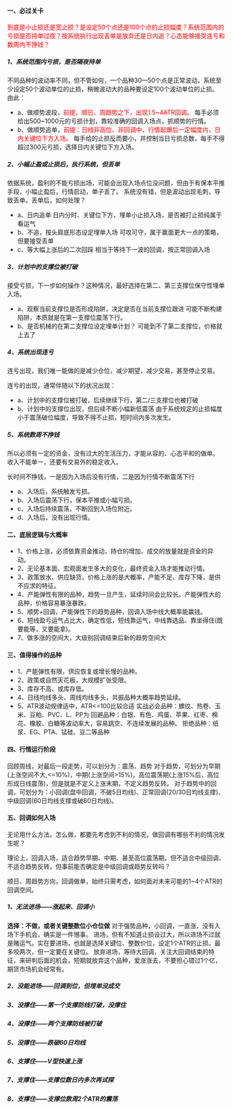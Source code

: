 [//]:必须面对的困难，必须经历的选择


#### 一、必过关卡

<font color="red">到底是小止损还是宽止损？是设定50个点还是100个点的止损幅度？系统范围内的亏损是否持单过夜？按系统执行出现丢单是放弃还是日内追？心态能够接受连亏和数周内不挣钱？</font>

##### 1、系统范围内亏损，是否隔夜持单
不同品种的波动率不同，但不管如何，一个品种30—50个点是正常波动，系统至少设定50个波动单位的止损，稍微波动大的品种要设定100个波动单位的止损。
由此：
- a、做顺势波段，<font color="red">前提，顺日、周趋势之下，出现1.5~4ATR回调。</font>
		每手必须给出500~1000元的亏损计划，靠较准确的回调入场点，抓顺势的行情。
- b、做顺势追单，<font color="red">前提：日线非高位、非回调中，行情起爆后一定幅度内，日内关键位下方入场。</font>
		每手给的止损反而要小，并控制当日亏损总数，每手不得超过300元亏损，选择日内关键位下方入场。

##### 2、小幅止盈或止损后，执行系统，但丢单
依据系统，盈利的不能亏损出场，可能会出现入场点位没问题，但由于有保本平推手段，小幅止盈后，行情启动，单子丢了。
系统没有错，但是波动出现毛刺，导致丢单。丢单后，如何处理？

- a、日内追单
		日内分时、关键位下方，埋单小止损入场，是否被打止损纯属于看运气
- b、不追，按头肩底形态设定埋单入场
		可攻可守，属于赢面更大一点的策略，但要接受丢单
- c、等大幅上涨后的二次回踩
		相当于等待下一波的回调，按正常回调入场

##### 3、计划中的支撑位被打破

接受亏损，下一步如何操作？这种情况，最好选择在第二、第三支撑位保守性埋单入场。

- a、观察当前支撑位是否形成陷阱，决定是否在当前支撑位跟进
		可能不断构建陷阱，本质就是在第一支撑位震荡下行。
- b、是否机械的在第二支撑位设定埋单计划？
		可能到不了第二支撑位，价格就上去了


##### 4、系统出现连亏

连亏出现，我们唯一能做的是减少仓位，减少期望，减少交易，甚至停止交易。

连亏的出现，通常伴随以下的状况出现：
- a、计划中的支撑位被打破，后续继续下行，第二/三支撑位也被打破
- b、计划中的支撑位出现，但后续不断小幅新低震荡
由于系统规定的止损幅度小于震荡破位幅度，导致不得不止损，短时间内多次发生。

##### 5、系统数周不挣钱

所以必须有一定的资金，没有过大的生活压力，才能从容的、心态平和的做单。
收入不能单一，还要有交易外的稳定收入。

长时间不挣钱，一是因为入场后没有行情，二是因为行情不断震荡下行
- a、入场后，系统触发亏损。
- b、入场后震荡下行，保本平推或小幅亏损。
- c、入场后持续震荡，不断回到入场位附近。
- d、入场后，没有出现行情。

#### 二、底层逻辑与大概率

- 1、价格上涨，必须依靠资金推动，持仓的增加、成交的放量就是资金的异动。
- 2、无论基本面、宏观面发生多大的变化，最终资金入场才能推动行情。
- 3、政策放水、供应缺货，价格上涨的是大概率，产能不足、库存下降，是供不应求的特征。
- 4、产能弹性有限的品种，趋势一旦产生，延续时间会比较长。产能弹性大的品种，价格容易暴涨暴跌。
- 5、顺势+回调，产能弹性下的趋势品种，回调入场中线大概率能赢钱。
- 6、短线盈亏运气占比大，确定性低，短线靠运气，中线靠选品、靠坐得住(既要能等，又要能拿)。
- 7、做多涨的空间大，大级别回调结束后新的趋势空间大

#### 三、值得操作的品种

- 1、产能弹性有限，供应恢复或增长慢的品种。
- 2、政策或自然天花板，大规模扩张受限。
- 3、库存不高、或库存低。
- 4、日线均线多头、周线均线多头，共振品种大概率趋势延续。
- 5、ATR波动规律适中，ATR<=100比较合适
		实战必会品种：螺纹、热卷、玉米、豆粕、PVC、L、PP为
		回避品种：白银、有色、鸡蛋、苹果、红枣、棉花、橡胶、白糖等波动率大，容易跳空、不连续发展的品种。
		拒绝品种：纸浆、EG、PTA、锰硅、豆二等品种
		
#### 四、行情运行阶段

回顾周线，对最后一段走势，可以划分为：震荡、趋势
对于趋势，可划分为早期(上涨空间不大,<=10%)，中期(上涨空间>15%)，高位震荡期(上涨15%后，高位形成日线震荡)，但是就是不定义上涨末期，不定义趋势反转。
对于趋势中的回调，可划分为：小回调(盘中回调，不破5日均线)、正常回调(20/30日均线支撑)、中级回调(60日均线支撑或破60日均线)。

#### 五、回调如何入场

无论用什么方法，怎么做，都要先考虑到不利的情况，做回调有哪些不利的情况发生呢？

理论上，回调入场，适合趋势早期、中期、甚至高位震荡期，但不适合中级回调、不适合趋势反转，但事前能否确定是中级回调或趋势反转吗？

顺日、周趋势方向，回调做单，始终只需考虑，如何面对未来可能的1~4个ATR的回调空间。

##### 1、无法进场——涨起来、回调小
**选择：不做，或者关键整数位小仓位做**
对于强势品种，小回调，一直涨，没有入场下手机会，确实是一件憾事。
进场，但有不知道止损设过大，所以进场不过就是赌运气。实在要进场，也就是选择关键位、整数价位，设定1个ATR的止损。最多咬两次，但一定要在关键位。
放弃进场，等待大回调，关注大回调结束的特征，来研判后面的机会，短期就放弃这个品种，爱涨涨去，不要担心错过1个亿，期货市场机会经常有。
	
##### 2、没能进场——回调到位，但埋单没成交

##### 3、没撑住——第一个支撑防线打破，没撑住

##### 4、没撑住——两个支撑防线被打破

##### 5、没撑住——跌破60日均线

##### 6、支撑住——V型快速上涨

##### 7、支撑住——支撑位数日内多次再试探

##### 8、支撑住——支撑位数周2个ATR的震荡
